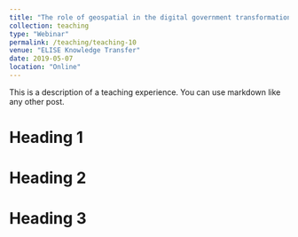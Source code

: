 ```yaml
---
title: "The role of geospatial in the digital government transformation"
collection: teaching
type: "Webinar"
permalink: /teaching/teaching-10
venue: "ELISE Knowledge Transfer"
date: 2019-05-07
location: "Online"
---
```


This is a description of a teaching experience. You can use markdown like any other post.

Heading 1
======

Heading 2
======

Heading 3
======
